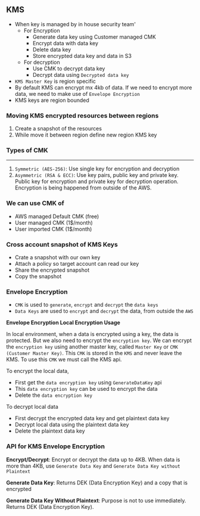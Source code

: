 ## KMS

- When key is managed by in house security team'
  - For Encryption
    - Generate data key using Customer managed CMK
    - Encrypt data with data key
    - Delete data key
    - Store encrypted data key and data in S3
  - For decryption
    - Use CMK to decrypt data key
    - Decrypt data using `Decrypted data key`
- `KMS Master Key` is region specific
- By default KMS can encrypt mx 4kb of data. If we need to encrypt more data, we need to make use of `Envelope Encryption`
- KMS keys are region bounded

### Moving KMS encrypted resources between regions

1. Create a snapshot of the resources
2. While move it between region define new region KMS key

### Types of CMK

---

1. `Symmetric (AES-256)`: Use single key for encryption and decryption
2. `Asymmetric (RSA & ECC)`: Use key pairs, public key and private key. Public key for encryption and private key for decryption operation. Encryption is being happened from outside of the AWS.

### We can use CMK of

- AWS managed Default CMK (free)
- User managed CMK (1$/month)
- User imported CMK (1$/month)

### Cross account snapshot of KMS Keys

- Crate a snapshot with our own key
- Attach a policy so target account can read our key
- Share the encrypted snapshot
- Copy the snapshot

### Envelope Encryption

- `CMK` is used to `generate`, `encrypt` and `decrypt` the `data keys`
- `Data Keys` are used to `encrypt` and `decrypt` the data, from outside the `AWS`

**Envelope Encryption Local Encryption Usage**

In local environment, when a data is encrypted using a key, the data is protected. But we also need to encrypt the `encryption key`. We can encrypt the `encryption key` using another master key, called `Master Key` or `CMK (Customer Master Key)`. This `CMK` is stored in the `KMS` and never leave the KMS. To use this `CMK` we must call the KMS api.

To encrypt the local data,

- First get the `data encryption key` using `GenerateDataKey` api
- This `data encryption key` can be used to encrypt the data
- Delete the `data encryption key`

To decrypt local data

- First decrypt the encrypted data key and get plaintext data key
- Decrypt local data using the plaintext data key
- Delete the plaintext data key

### API for KMS Envelope Encryption

**Encrypt/Decrypt**: Encrypt or decrypt the data up to 4KB. When data is more than 4KB, use `Generate Data Key` and `Generate Data Key without Plaintext`

**Generate Data Key**: Returns DEK (Data Encryption Key) and a copy that is encrypted

**Generate Data Key Without Plaintext**: Purpose is not to use immediately. Returns DEK (Data Encryption Key).
